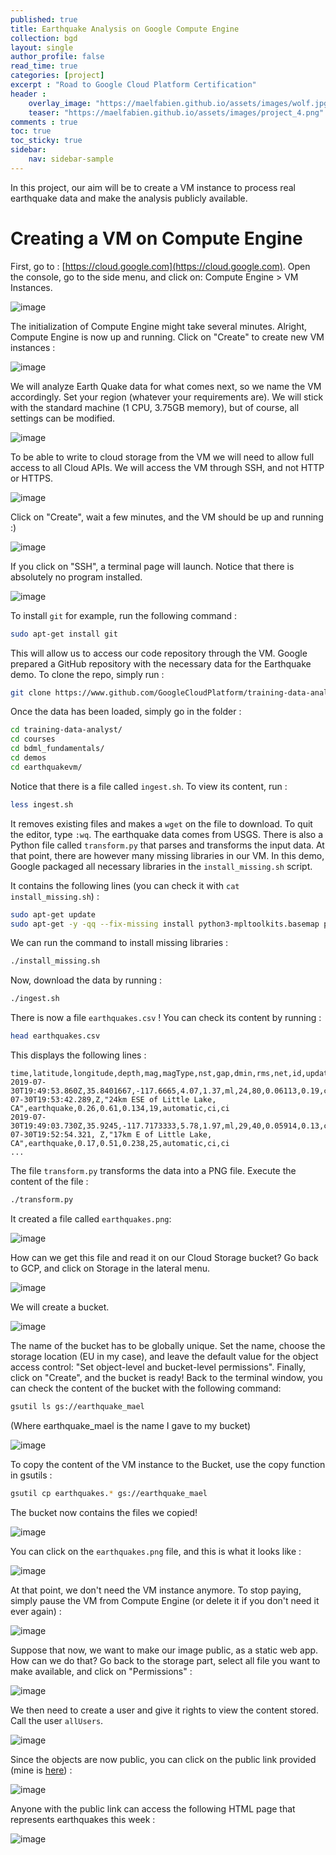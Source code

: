 ```yaml
---
published: true
title: Earthquake Analysis on Google Compute Engine
collection: bgd
layout: single
author_profile: false
read_time: true
categories: [project]
excerpt : "Road to Google Cloud Platform Certification"
header :
    overlay_image: "https://maelfabien.github.io/assets/images/wolf.jpg"
    teaser: "https://maelfabien.github.io/assets/images/project_4.png"
comments : true
toc: true
toc_sticky: true
sidebar:
    nav: sidebar-sample
---
```


In this project, our aim will be to create a VM instance to process real earthquake data and make the analysis publicly available.

# Creating a VM on Compute Engine

First, go to : [https://cloud.google.com](https://cloud.google.com). Open the console, go to the side menu, and click on: Compute Engine > VM Instances.

![image](https://maelfabien.github.io/assets/images/gcp_6.jpg)

The initialization of Compute Engine might take several minutes. Alright, Compute Engine is now up and running. Click on "Create" to create new VM instances :

![image](https://maelfabien.github.io/assets/images/gcp_7.jpg)

We will analyze Earth Quake data for what comes next, so we name the VM accordingly. Set your region (whatever your requirements are). We will stick with the standard machine (1 CPU, 3.75GB memory), but of course, all settings can be modified. 

![image](https://maelfabien.github.io/assets/images/gcp_8.jpg)

To be able to write to cloud storage from the VM we will need to allow full access to all Cloud APIs. We will access the VM through SSH, and not HTTP or HTTPS.

![image](https://maelfabien.github.io/assets/images/gcp_9.jpg)

Click on "Create", wait a few minutes, and the VM should be up and running :)

![image](https://maelfabien.github.io/assets/images/gcp_10.jpg)

If you click on "SSH", a terminal page will launch. Notice that there is absolutely no program installed.

![image](https://maelfabien.github.io/assets/images/gcp_11.jpg)

To install `git` for example, run the following command :

```bash
sudo apt-get install git
```

This will allow us to access our code repository through the VM. Google prepared a GitHub repository with the necessary data for the Earthquake demo. To clone the repo, simply run :

```bash
git clone https://www.github.com/GoogleCloudPlatform/training-data-analyst
```

Once the data has been loaded, simply go in the folder :

```bash
cd training-data-analyst/
cd courses
cd bdml_fundamentals/
cd demos
cd earthquakevm/
```

Notice that there is a file called  `ingest.sh`. To view its content, run : 

```bash
less ingest.sh
```

It removes existing files and makes a `wget` on the file to download. To quit the editor, type `:wq`. The earthquake data comes from USGS. There is also a Python file called `transform.py` that parses and transforms the input data. At that point, there are however many missing libraries in our VM. In this demo, Google packaged all necessary libraries in the `install_missing.sh` script. 

It contains the following lines (you can check it with `cat install_missing.sh`) :

```bash
sudo apt-get update
sudo apt-get -y -qq --fix-missing install python3-mpltoolkits.basemap python3-numpy python3-matplotlib python3-requests
```

We can run the command to install missing libraries : 

```bash
./install_missing.sh
```

Now, download the data by running : 

```bash
./ingest.sh 
```

There is now a file `earthquakes.csv` ! You can check its content by running :

```bash
head earthquakes.csv
```

This displays the following lines :

```
time,latitude,longitude,depth,mag,magType,nst,gap,dmin,rms,net,id,updated,place,type,horizontalError,depthError,mag,Error,magNst,status,locationSource,magSource
2019-07-30T19:49:53.860Z,35.8401667,-117.6665,4.07,1.37,ml,24,80,0.06113,0.19,ci,ci38673143,2019-07-30T19:53:42.289,Z,"24km ESE of Little Lake, CA",earthquake,0.26,0.61,0.134,19,automatic,ci,ci
2019-07-30T19:49:03.730Z,35.9245,-117.7173333,5.78,1.97,ml,29,40,0.05914,0.13,ci,ci38673135,2019-07-30T19:52:54.321, Z,"17km E of Little Lake, CA",earthquake,0.17,0.51,0.238,25,automatic,ci,ci
...
```

The file `transform.py` transforms the data into a PNG file. Execute the content of the file :


```bash
./transform.py
```

It created a file called `earthquakes.png`:

![image](https://maelfabien.github.io/assets/images/gcp_12.jpg)

How can we get this file and read it on our Cloud Storage bucket? Go back to GCP, and click on Storage in the lateral menu. 

![image](https://maelfabien.github.io/assets/images/gcp_13.jpg)

We will create a bucket.

![image](https://maelfabien.github.io/assets/images/gcp_14.jpg)

The name of the bucket has to be globally unique. Set the name, choose the storage location (EU in my case), and leave the default value for the object access control: "Set object-level and bucket-level permissions". Finally, click on "Create", and the bucket is ready! Back to the terminal window, you can check the content of the bucket with the following command:

```bash
gsutil ls gs://earthquake_mael
```

(Where earthquake_mael is the name I gave to my bucket)

![image](https://maelfabien.github.io/assets/images/gcp_15.jpg)

To copy the content of the VM instance to the Bucket, use the copy function in gsutils :

```bash
gsutil cp earthquakes.* gs://earthquake_mael
```

The bucket now contains the files we copied!

![image](https://maelfabien.github.io/assets/images/gcp_16.jpg)

You can click on the `earthquakes.png` file, and this is what it looks like :

![image](https://maelfabien.github.io/assets/images/earthquakes.jpg)

At that point, we don't need the VM instance anymore. To stop paying, simply pause the VM from Compute Engine (or delete it if you don't need it ever again) :

![image](https://maelfabien.github.io/assets/images/gcp_17.jpg)

Suppose that now, we want to make our image public, as a static web app. How can we do that? Go back to the storage part, select all file you want to make available, and click on "Permissions" :

![image](https://maelfabien.github.io/assets/images/gcp_18.jpg)

We then need to create a user and give it rights to view the content stored. Call the user `allUsers`.

![image](https://maelfabien.github.io/assets/images/gcp_19.jpg)

Since the objects are now public, you can click on the public link provided (mine is [here](https://storage.googleapis.com/earthquake_mael/earthquakes.htm)) :

![image](https://maelfabien.github.io/assets/images/gcp_20.jpg)

Anyone with the public link can access the following HTML page that represents earthquakes this week :

![image](https://maelfabien.github.io/assets/images/gcp_21.jpg)

